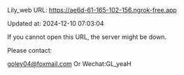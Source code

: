 Lily_web URL: https://ae6d-61-165-102-156.ngrok-free.app

Updated at: 2024-12-10 07:03:04

If you cannot open this URL, the server might be down.

Please contact: 

goley04@foxmail.com Or Wechat:GL_yeaH